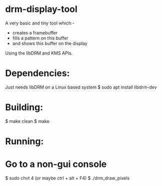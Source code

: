 # drm-display-tool
A very basic and tiny tool which:-
 - creates a framebuffer
 - fills a pattern on this buffer
 - and shows this buffer on the display
 
 Using the libDRM and KMS APIs.
 
 # Dependencies:
 Just needs libDRM on a Linux based system
 $ sudo apt install libdrm-dev
 
 # Building:
 $ make clean
 $ make
 
 # Running:
 # Go to a non-gui console
 $ sudo chvt 4 (or maybe ctrl + alt + F4)
 $ ./drm_draw_pixels
